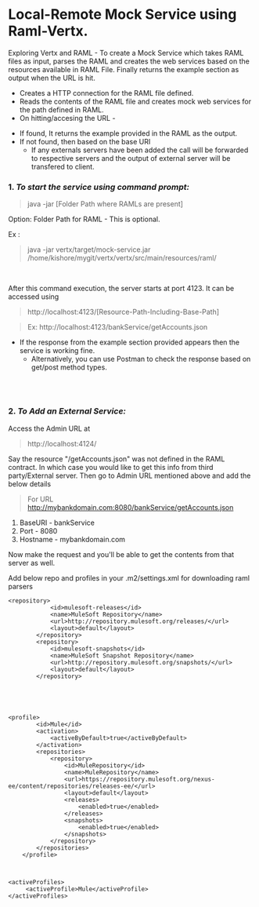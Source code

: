 # Local-Remote Mock Service using Raml-Vertx.
Exploring Vertx and RAML - To create a Mock Service which takes RAML files as input, parses the RAML and creates the web services based on the resources available in RAML File. Finally returns the example section as output when the URL is hit.

* Creates a HTTP connection for the RAML file defined.<br />
* Reads the contents of the RAML file and creates mock web services for the path defined in RAML.<br />
* On hitting/accesing the URL - 
 + If found, It returns the example provided in the RAML as the output.<br />
 + If not found, then based on the base URI 
   - If any externals servers have been added the call will be forwarded to respective servers and the output of external server will be transfered to client. <br/>



### 1. *To start the service using command prompt:*
> java -jar <Path To Jar> [Folder Path where RAMLs are present]

Option:
	Folder Path for RAML - This is optional.

Ex : 
> java -jar vertx/target/mock-service.jar /home/kishore/mygit/vertx/vertx/src/main/resources/raml/

<br/>

After this command execution, the server starts at port 4123. It can be accessed using 
> http://localhost:4123/[Resource-Path-Including-Base-Path]  

> Ex: http://localhost:4123/bankService/getAccounts.json 

  * If the response from the example section provided appears then the service is working fine. 
    + Alternatively, you can use Postman to check the response based on get/post method types.
    
<br/><br/>

### 2. *To Add an External Service:* <br/>
Access the Admin URL at
> http://localhost:4124/

Say the resource "/getAccounts.json" was not defined in the RAML contract. In which case you would like to get this info from third party/External server.
Then go to Admin URL mentioned above and add the below details
> For URL http://mybankdomain.com:8080/bankService/getAccounts.json
1. BaseURI - bankService
2. Port - 8080
3. Hostname - mybankdomain.com <br/>

Now make the request and you'll be able to get the contents from that server as well.

Add below repo and profiles in your .m2/settings.xml for downloading raml parsers

	<repository>
                <id>mulesoft-releases</id>
                <name>MuleSoft Repository</name>
                <url>http://repository.mulesoft.org/releases/</url>
                <layout>default</layout>
            </repository>
            <repository>
                <id>mulesoft-snapshots</id>
                <name>MuleSoft Snapshot Repository</name>
                <url>http://repository.mulesoft.org/snapshots/</url>
                <layout>default</layout>
            </repository>





	<profile>
            <id>Mule</id>
            <activation>
                <activeByDefault>true</activeByDefault>
            </activation>
            <repositories>
                <repository>
                    <id>MuleRepository</id>
                    <name>MuleRepository</name>
                    <url>https://repository.mulesoft.org/nexus-ee/content/repositories/releases-ee/</url>
                    <layout>default</layout>
                    <releases>
                        <enabled>true</enabled>
                    </releases>
                    <snapshots>
                        <enabled>true</enabled>
                    </snapshots>
                </repository>
            </repositories>
        </profile>



  	<activeProfiles>
	     <activeProfile>Mule</activeProfile>
	</activeProfiles>

